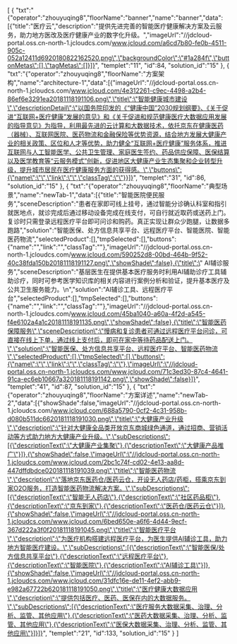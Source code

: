 [
	{
		"txt":"{\"operator\":\"zhouyuqing8\",\"floorName\":\"banner\",\"name\":\"banner\",\"data\":[{\"title\":\"医疗云\",\"description\":\"提供先进完善的智能医疗健康解决方案及云服务，助力地方医改及医疗健康产业的数字化升级。\",\"imageUrl\":\"//jdcloud-portal.oss.cn-north-1.jcloudcs.com/www.jcloud.com/a6cd7b80-fe0b-4511-905c-052a12411d6920180822162520.png\",\"backgroundColor\":\"#1a284f\",\"buttonMetas\":[],\"tagMetas\":[]}]}",
		"templet":"11",
		"id":84,
		"solution_id":"15"
	},
	{
		"txt":"{\"operator\":\"zhouyuqing8\",\"floorName\":\"方案架构\",\"name\":\"architecture-1\",\"data\":[{\"imageUrl\":\"//jdcloud-portal.oss.cn-north-1.jcloudcs.com/www.jcloud.com/4e312261-c9ec-4498-a2b4-86ef6e3291ea20181118191106.png\",\"title\":\"智能健康城市建设\",\"descriptionDetail\":\"以国务院印发的《“健康中国”2030规划纲要》、《关于促进“互联网+医疗健康”发展的意见》和《关于促进和规范健康医疗大数据应用发展的指导意见》为指导，利用最先进的云计算和大数据技术，依托京东在健康医药（器械）、互联网医院、医药物流和金融保险等优势资源，结合地方发展大健康产业的相关政策、区位和人才等优势，助力健全“互联网+医疗健康”服务体系，推进互联网与人工智能医学、公共卫生管理、家庭医生签约、药品供应保障、医保结算以及医学教育等“云服务模式”创新，促进地区大健康产业生态集聚和企业转型升级，提升城市居民在医疗健康服务方面的获得感。\",\"buttons\":{\"name\":\"\",\"link\":\"\",\"classTag\":\"\"}}]}",
		"templet":"31",
		"id":86,
		"solution_id":"15"
	},
	{
		"txt":"{\"operator\":\"zhouyuqing8\",\"floorName\":\"典型场景\",\"name\":\"newTab-1\",\"data\":[{\"title\":\"智能医院便民服务\",\"sceneDescription\":\"患者在家即可线上挂号，通过智能分诊确认科室和指引就医地点，就诊完成后通过移动设备完成在线支付，可自行就近取药或送药上门。复诊时只需登录远程医疗平台即可问诊和购药。真正实现让群众少跑腿，让数据多跑路\",\"solution\":\"智能医保、处方信息共享平台、远程医疗平台、智能医院、智能医药物流\",\"selectedProduct\":[],\"tmpSelected\":[],\"buttons\":{\"name\":\"\",\"link\":\"\",\"classTag\":\"\"},\"imageUrl\":\"//jdcloud-portal.oss.cn-north-1.jcloudcs.com/www.jcloud.com/590252d8-00bd-464b-9f52-40c38fda150b20181118191127.png\",\"showShade\":false},{\"title\":\" AI辅诊服务\",\"sceneDescription\":\"基层医生在提供基本医疗服务时利用AI辅助诊疗工具辅助诊疗，同时可参考医学知识库的相关内容进行案例分析和验证，提升基本医疗及公共卫生服务能力。\\n\",\"solution\":\"AI辅诊工具、远程医疗平台\",\"selectedProduct\":[],\"tmpSelected\":[],\"buttons\":{\"name\":\"\",\"link\":\"\",\"classTag\":\"\"},\"imageUrl\":\"//jdcloud-portal.oss.cn-north-1.jcloudcs.com/www.jcloud.com/45ba1040-a60a-4f2d-a545-f4e6102a4a1c20181118191135.png\",\"showShade\":false},{\"title\":\"智能医药保障服务\",\"sceneDescription\":\"慢病和复诊患者可通过远程医疗平台问诊，可直接在线上下单，通过线上支付后，即可在家中等待药品配送上门。\",\"solution\":\"智能医保、处方信息共享平台、远程医疗平台、智能医药物流\",\"selectedProduct\":[],\"tmpSelected\":[],\"buttons\":{\"name\":\"\",\"link\":\"\",\"classTag\":\"\"},\"imageUrl\":\"//jdcloud-portal.oss.cn-north-1.jcloudcs.com/www.jcloud.com/71c3ed30-87c4-4641-91ca-ec6eb10667a320181118191142.png\",\"showShade\":false}]}",
		"templet":"41",
		"id":87,
		"solution_id":"15"
	},
	{
		"txt":"{\"operator\":\"zhouyuqing8\",\"floorName\":\"方案详述\",\"name\":\"newTab-2\",\"data\":[{\"showShade\":false,\"imageUrl\":\"//jdcloud-portal.oss.cn-north-1.jcloudcs.com/www.jcloud.com/688a5790-0cf2-4c31-958b-d080b511dc6620181118191030.png\",\"title\":\"大健康产业升级\",\"description\":\"针对大健康全品类开放京东商城绿色通道，通过招商、营销活动等方式助力地方大健康产业升级。\",\"subDescriptions\":[{\"descriptionText\":\"大健康产业集聚\"},{\"descriptionText\":\"大健康产品推广\"}]},{\"showShade\":false,\"imageUrl\":\"//jdcloud-portal.oss.cn-north-1.jcloudcs.com/www.jcloud.com/2bc1c74f-cd02-4e13-aa8d-447dffdbdce020181118191039.png\",\"title\":\"智能医药物流\",\"description\":\"落地京东医药仓/医药云仓，开设无人药店/药柜，搭乘京东到家O2O服务，打造智能医药物流解决方案。\",\"subDescriptions\":[{\"descriptionText\":\"智能无人药店\"},{\"descriptionText\":\"社区药品柜\"},{\"descriptionText\":\"京东到家\"},{\"descriptionText\":\"医药仓/医药云仓\"}]},{\"showShade\":false,\"imageUrl\":\"//jdcloud-portal.oss.cn-north-1.jcloudcs.com/www.jcloud.com/6bed650e-a6f6-4d44-9ecf-367d222a3f0f20181118191045.png\",\"title\":\"智能医疗平台\",\"description\":\"为医疗机构搭建远程医疗平台，为医生提供AI辅诊工具，助力地方智能医疗建设。\",\"subDescriptions\":[{\"descriptionText\":\"智能医保/处方信息共享平台\"},{\"descriptionText\":\"远程医疗平台\"},{\"descriptionText\":\"智能医院\"},{\"descriptionText\":\"AI辅诊工具\"}]},{\"showShade\":false,\"imageUrl\":\"//jdcloud-portal.oss.cn-north-1.jcloudcs.com/www.jcloud.com/31dfc16e-de11-4ef2-abb9-e982a67722b620181118191050.png\",\"title\":\"医疗健康大数据应用\",\"description\":\"提供包括医疗、医药、医保在内的大数据服务。\",\"subDescriptions\":[{\"descriptionText\":\"医疗服务大数据采集、治理、分析、监管、其他应用\"},{\"descriptionText\":\"医药大数据采集、治理、分析、监管、其他应用\"},{\"descriptionText\":\"医保大数据采集、治理、分析、监管、其他应用\"}]}]}",
		"templet":"21",
		"id":133,
		"solution_id":"15"
	}
]